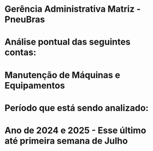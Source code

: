 # Gerência Administrativa Matriz - PneuBras

# Análise pontual das seguintes contas:
# Manutenção de Máquinas e Equipamentos

# Período que está sendo analizado:

# Ano de 2024 e 2025 - Esse último até primeira semana de Julho

